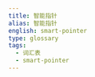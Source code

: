 ```yaml
---
title: 智能指针
alias: 智能指针
english: smart-pointer
type: glossary
tags:
  - 词汇表
  - smart-pointer
---
```

